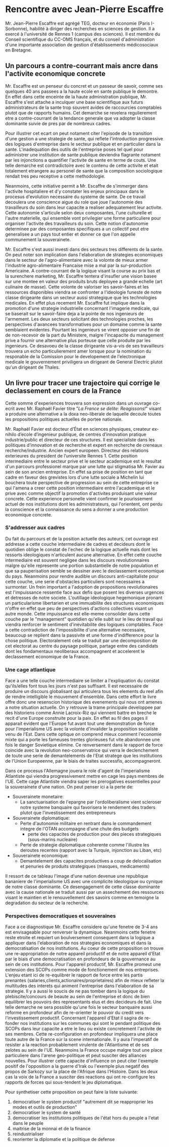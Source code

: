 # Rencontre avec Jean-Pierre Escaffre
Mr. Jean-Pierre Escaffre est agrégé TEG, docteur en économie (Paris I-Sorbonne), habilité à diriger des recherches en sciences de gestion. Il a exercé à l'université de Rennes 1 (campus des sciences). Il est membre du Conseil scientifique du CC-OMS français, et du conseil d'administration d'une importante association de gestion d'établissements médicosociaux en Bretagne.

## Un parcours a contre-courrant mais ancre dans l'activite economique concrete
Mr. Escaffre est un penseur du concret et un passeur de savoir, comme ses quelques 40 ans passees a la haute ecole en sante publique le demontre. En effet dans cette enceinte de la haute administration publique, Mr. Escaffre s'est attache a inculquer une base scientifique aux futurs administrateurs de la sante trop souvent avides de raccourcies comptables plutot que de rapports humains. Cet demarche se revelera regulierement etre a contre-courrant de la tendance generale que va adopter la classe dominante suivie de pres par de nombreux cadres. 

Pour illustrer cet ecart on peut notament citer l'episode de la transition d'une gestion a une strategie de sante, qui reflete l'introduction progressive des logiques d'entreprise dans le secteur publique et en particulier dans la sante. L'inadequation des outils de l'entreprise poses tel quel pour administrer une institution de sante publique deviendra flagrante notament par les injonctions a quantifier l'activite de sante en terme de couts. Une telle demarche est contradictoire avec le contenu de cette activite et etait totalement etrangere au personel de sante que la composition sociologique rendait tres peu receptive a cette methodologie.

Neanmoins, cette initiative permit a Mr. Escaffre de s'immerger dans l'activite hospitaliere et d'y constater les enjeux principaux dans le procesus d'evolution necessaire du systeme de sante. De ce travail decoulera une conscience aigue du role que joue l'autonomie des travailleurs du soin dans leur capacite a realiser adequatement leur activite. Cette autonomie s'articule selon deux composantes, l'une culturelle et l'autre materielle, qui ensemble vont privilegier une forme particuliere pour organiser l'activite des travailleurs du soin. Cette notion d'autonomie determinee par des composantes specifiques a un collectif peut etre generalisee a un pays tout entier et donner ce que l'on appelle communement la souverainete.

Mr. Escaffre s'est aussi investi dans des secteurs tres differents de la sante. On peut noter son implication dans l'elaboration de strategies economiques dans le secteur de l'agro-alimentaire avec la volonte de mieux armer l'industrie agro-alimentaire Francaise mise a mal par la sur-production Americaine. A contre-courrant de la logique visant la course au prix bas et la surenchere marketing, Mr. Escaffre tentera d'insufler une vision basee sur une montee en valeur des produits bruts deployee a grande echelle (art culinaire de masse). Cette volonte de valoriser les savoir-faires et les ressources disponibles viendra se confronter a l'ideologie funeste de notre classe dirigeante dans un secteur aussi strategique que les technologies medicales. En effet plus recement Mr. Escaffre fut implique dans la promotion d'une strategie industrielle concernant l'imagerie medicale, qui se baserait sur le savoir-faire deja a la pointe de nos ingenieurs de l'armement. Les deux secteurs solicitant des technologies proches, les perspectives d'avancees transformatives pour un domaine comme la sante semblaient evidentes. Pourtant les ingenieurs se virent opposer une fin de de non-recevoir de la part du Ministere, malgre l'incapacite du management prive a fournir une alternative plus porteuse que celle produite par les ingenieurs.  Ce desavoeu de la classe dirigeante vis-a-vis de ses travailleurs trouvera un echo particulierement amer lorsque pour la nomination du responable de la Comission pour le developement de l'electronique medicale le gouvernement priviligera un dirigeant de General Electric plutot qu'un dirigeant de Thales.

## Un livre pour tracer une trajectoire qui corrige le declassement en cours de la France
Cette somme d'experiences trouvera son expression dans un ouvrage co-ecrit avec Mr. Raphaël Favier titre "*La France se delite: Reagissons!*" visant a produire une alternative a la doxa neo-liberale de laquelle decoule toutes les propositions politiques actuelles de portee nationale. 

Mr. Raphaël Favier est docteur d’État en sciences physiques, createur ex-nihilo d’ecole d’ingenieur publique, de centres d’innovation pratique industrie/public et directeur de ces structures. Il est specialiste dans les politiques d’innovation et de recherche et expert en recherche de creneaux recherche/industrie. Ancien expert europeen. Directeur des relations exterieures du president de l’universite Rennes 1. Cette position intermediaire entre le secteur prive et le secteur academique est le resultat d'un parcours professionel marque par une lutte qui stigmatisa Mr. Favier au sein de son ancien entreprise. En effet sa prise de position en tant que cadre en faveur des grevistes lors d'une lutte sociale a Michelin lui bouchera toute perspective de progression au sein de cette entreprise ce qui l'amena a creer cette position intermediaire entre l'academique et le prive avec comme objectif la promotion d'activites produisant une valeur concrete. Cette experience personelle vient confirmer le pourissement actuel de nos institutions dont les administrateurs, qui l'orientent, ont perdu la conscience et la connaissance du sens a donner a une production economique concrete. 

### S'addresser aux cadres
Du fait du parcours et de la position actuelle des auteurs, cet ouvrage est addresse a cette couche intermediaire de cadres et decideurs dont le quotidien oblige le constat de l'echec de la logique actuelle mais dont les ressorts ideologiques n'articulent aucune alternative. En effet cette couche intermediaire est souvent negligee dans les discours revolutionnaires malgre qu'elle represente une portion substantielle de notre population et que sa pauperisation semble se dessiner avec le declassement economique du pays. Neanmoins pour rendre audible un discours anti-capitaliste pour cette couche, une serie d'obstacles particuliers sont necessaires a surmonter. Un frein important a l'adoption de propositions revolutionaires est l'impuissance ressentie face aux defis que posent les diverses urgences et detresses de notre societe. L'outillage ideologique hegemonique pronant un particularisme libertarien et une immuabilite des structures economiques n'offre en effet que peu de perspectives d'actions collectives visant un autre monde. Cette impuissance est elle-meme consolider dans cette couche par le "management" quotidien qu'elle subit sur le lieu de travail qui viendra renforcer le sentiment d'inevitabilite des logiques comptables. Face a cette contradiction de l'impossibilite d'une alternative necessaire, beaucoup se replient dans la passivite et une forme d'indifference pour la chose politique. Electoralement cela se traduit par une decomposition de cet electorat au centre du paysage politique, partage entre des candidats dont les fondamentaux neoliberaux accompagnent et accelerent le declassement economique de la France.

### Une cage atlantique
Face a une telle couche intermediaire se limiter a l'expliquation du constat qu'ils/elles font tous les jours n'est pas suffisant. Il est necessaire de produire un discours globalisant qui articulera tous les elements du reel afin de rendre intelligible le mouvement d'ensemble. Dans cette effort le livre offre donc une resenscion historique des evenements qui nous ont amenes a notre situation actuelle. On y retrouve la trame principale developpee par des historiens comme Annie Lacroix-Riz qui viennent battre en breche le recit d'une Europe construite pour la paix. En effet au fil des pages il apparait evident que l'Europe fut avant tout une demonstration de force pour l'imperialisme US avec la volonte d'invalider la proposition socialiste venu de l'Est. Dans cette optique on comprend mieux comment l'economie mixte qui a porte les fameuses trentes glorieuses fut vite abandonnee une fois le danger Sovietique elimine. Ce renversement dans le rapport de force coincide avec la revolution neo-conservatrice qui verra le declenchement de toute une serie de demantelements de l'Etat stratege que les institutions de l'Union Europeenne, par le biais de traites successfis, accompagneront.

Dans ce procesus l'Allemagne jouera le role d'agent de l'imperialisme Atlantiste qui viendra progressivement mettre en cage les pays membres de l'UE. Cette cage Atlantiste viendra saper les prerogatives essentielles pour la souverainete d'une nation. On peut penser ici a la perte de:
- Souverainete monetaire: 
    - La sanctuarisation de l'epargne par l'ordoliberalisme vient scleroser notre systeme banquaire qui favorisera le rendement des traders plutot que l'investissement des entrepreneurs
- Souverainete diplomatique:
    - Perte d'autonomie militaire en rentrant dans le commandement integre de l'OTAN accompagne d'une chute des budgets
        - perte des capacites de production pour des pieces strategiques (sous-marins nucleaire)
    - Perte de strategie diplomatique coherente comme l'illustre les deroutes recentes (rapport avec la Turquie, injonction au Liban, etc)
- Souverainete economique:
    - Demantelement des capacites productives a coup de delocalisation et penuries de produits strategiques (masques, medicaments)

Il ressort de ce tableau l'image d'une nation devenue une republique bananiere de l'imperialisme US avec une complicite ideologique ou cynique de notre classe dominante. Ce desengagement de cette classe dominante avec la cause nationale se traduit aussi par un assechement des ressources visant le maintien et le renouvellement des savoirs comme en temoigne la degradation du secteur de la recherche.

### Perspectives democratiques et souveraines
Face a ce diagnostique Mr. Escaffre considere qu'une fenetre de 3-4 ans est envisageable pour renverser la dynamique. Neanmoins cette fenetre reste etroite et requiert un boulversement consequent dans la logique a appliquer dans l'elaboration de nos strategies economiques et dans la democratisation de nos institutions. Au coeur de cette proposition on trouve une re-appropriation de notre appareil productif et de notre appareil d'Etat par le biais d'une democratisation en profondeurs de la gouvernance au sein de ces institutions. Pour l'appareil productif, Mr. Escaffre promeut une extension des SCOPs comme mode de fonctionement de nos entreprises. L'enjeu etant ici de re-equlibrer le rapport de force entre les partis prenantes (salaries,clients,actionaires/proprietaires) afin de mieux refleter la multitudes des interets qui animent l'entreprise dans l'elaboration de sa strategie. Il y a aussi le soucis de ne pas tomber dans la logique du plebiscite/concours de beaute au sein de l'entreprise et donc de bien equilibrer les pouvoirs des representants elus et des decideurs de fait. Une telle demarche ne sera possible qu'une fois le secteur banquaire aussi reforme en profondeur afin de re-orienter le pouvoir du credit vers l'investissement productif. Concernant l'appareil d'Etat il sagira de re-fonder nos institutions sur les communes qui sont le pendant politique des SCOPs dans leur capacite a etre le lieu ou existe concretement l'activite de ses membres. Cette re-configuration en profondeur impliquera une place toute autre de la France sur la scene internationale. Il y aura l'imperatif de resister a la reaction probablement virulente de l'Atlantisme et de ses zelotes au sein de l'UE. Neanmoins la France occupe malgre tout une place particuliere dans l'arene geo-politique et peut susciter des alliances nouvelles. Pour illustrer cette capacite d'influence on peut citer l'exemple positif de l'opposition a la guerre d'Irak ou l'exemple plus negatif des propos de Sarkozy sur la place de l'Afrique dans l'Histoire. Dans les deux cas la voix de la France a susciter des reactions qui ont re-configure les rapports de forces qui sous-tendent le jeu diplomatique. 

Pour synthetiser cette proposition on peut faire la liste suivante:

1. democratiser le system productif "autrement dit se reapproprier les modes et outils de production"
2. democratiser le system de santé
3. democratiser les institutions politiques de l'état hors du peuple a l'etat dans le peuple
4. maitrise de la monnai et de la finance
5. reindustrialiser
6. reorienter la diplomatie et la politique de defense
